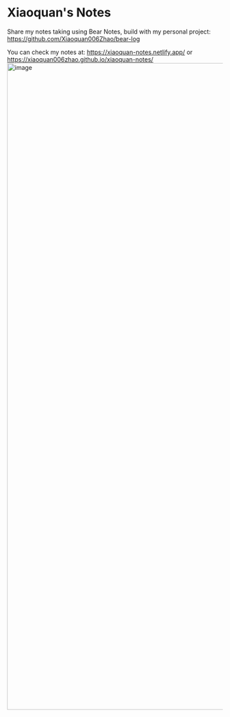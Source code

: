 
# Xiaoquan's Notes
Share my notes taking using Bear Notes, build with my personal project: https://github.com/Xiaoquan006Zhao/bear-log

You can check my notes at: https://xiaoquan-notes.netlify.app/ or https://xiaoquan006zhao.github.io/xiaoquan-notes/
<img width="1511" alt="image" src="https://github.com/user-attachments/assets/fb085915-140d-4691-9404-bd2befaf1611" />


